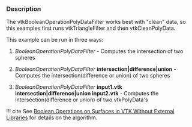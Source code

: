 ### Description
The vtkBooleanOperationPolyDataFilter works best with "clean" data, so this examples first runs vtkTriangleFilter and then vtkCleanPolyData.

This example can be run in three ways:

1.  *BooleanOperationPolyDataFilter* - Computes the intersection of two spheres

2.  *BooleanOperationPolyDataFilter* **intersection|difference|union** - Computes the intersection(difference or union) of two spheres

3.  *BooleanOperationPolyDataFilter* **input1.vtk intersection|difference|union input2.vtk** - Computes the intersection(difference or union) of two vtkPolyData's

!!! cite
    See [Boolean Operations on Surfaces in VTK Without External Libraries](http://www.vtkjournal.org/browse/publication/797) for details on the algorithm.

